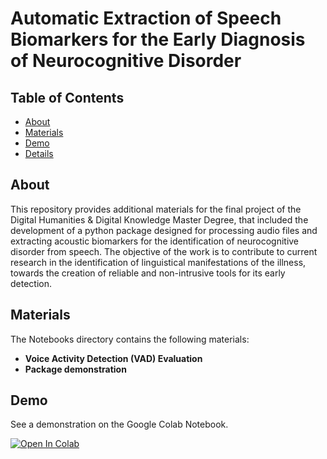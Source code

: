 # Automatic Extraction of Speech Biomarkers for the Early Diagnosis of Neurocognitive Disorder

## Table of Contents
+ [About](#about)
+ [Materials](#materials)
+ [Demo](#examples)
+ [Details](#details)

## About <a name = "about"></a>
This repository provides additional materials for the final project of the Digital Humanities & Digital Knowledge Master Degree, that included the development of a python package designed for processing audio files and extracting acoustic biomarkers for the identification of neurocognitive disorder from speech. The objective of the work is to contribute to current research in the identification of linguistical manifestations of the illness, towards the creation of reliable and non-intrusive tools for its early detection.

 ## Materials

The Notebooks directory contains the following materials:
- **Voice Activity Detection (VAD) Evaluation**
- **Package demonstration**
<!--- **Temporal speech parameters:** mean, median and standard deviation of speech and silence segments, percentage on silence ratio, percentage on silence to speech ratio, transformed phonation rate.

- **Pitch related:** F0 (Sub-Harmonic-Summation & Post-Viterbi Smoothing)

- **Spectral features:** MFCC, Spectral descriptors and moments (Spectral centroid, skewness, variance, flux) and formants (F1-F3)

- **Voice Quality:** Shimmer, Jitter, Harmonics to Noise Ratio

- **Self-similarity:** Complexity of the speech signal using the Higuchi Fractal Dimension Algorithm. -->

 <!-- Please refer to the <a href="#details"> details </a> section for more. -->
<!--
### Prerequisites

This program has been developed and tested on Linux (Ubuntu) environment. -->

<!-- ### Installing/Requirements

Clone the repository and install the necessary packages with the install_requirements.sh inside the project's directory.

```
# if on colab
!git clone https://github.com/chloeppd/AcousticDLBextractor

%cd AcousticDLBExtractor

!bash install_requirements.sh
```

You may also need to get the necessary permissions:
```
!chmod 755 -R /content/AcousticDLBextractor
``` -->





## Demo <a name = "examples"></a>

See a demonstration on the Google Colab Notebook.

<a target="_blank" href="https://github.com/chloeppd/MasterThesisDHDK/blob/main/Notebooks/demo.ipynb">
  <img src="https://colab.research.google.com/assets/colab-badge.svg" alt="Open In Colab"/>
</a>



<!--## Details and Acknowledgments<a name = "details"></a>



- This project uses the **INTERSPEECH 2016 ComparE and GeMAPS feature sets** using the <a href="https://github.com/audeering/opensmile-python?tab=readme-ov-file">openSMILE</a> python wrapper for audio analysis.

- **Voice Activity Detection** is performed using <a href="https://github.com/enmwmak/ssvad">SS-VAD</a> Voice Activity Detector for NIST Speaker Recognition Evaluation by Mak & Yu.

- **The Higuchi Fractal Dimension Algorithm** is retrieved from <a href="https://github.com/inuritdino/HiguchiFractalDimension">this package</a> at master commit: fef4903.

- **The sample audios** are from the open access <a href="http://www.clips.unina.it/it/index.jsp">CLIPS</a> corpus (Corpora e Lessici dell'Italiano Parlato e Scritto). -->
